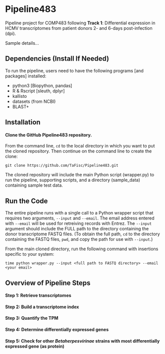 # Pipeline483
Pipeline project for COMP483 following **Track 1**: Differential expression in HCMV transcriptomes from patient donors 2- and 6-days post-infection (dpi).

Sample details...

## Dependencies (Install If Needed)
To run the pipeline, users need to have the following programs [and packages] installed:

- python3 [Biopython, pandas]
- R & Rscript [sleuth, dplyr]
- kallisto
- datasets (from NCBI)
- BLAST+

## Installation

#### Clone the GitHub Pipeline483 repository.
From the command line, `cd` to the local directory in which you want to put the cloned repository. Then continue on the command line to create the clone:

```
git clone https://github.com/TaFisc/Pipeline483.git
```

The cloned repository will include the main Python script (wrapper.py) to run the pipeline, supporting scripts, and a directory (sample_data) containing sample test data.

## Run the Code
The entire pipeline runs with a single call to a Python wrapper script that requires two arguments, `--input` and `--email`. The email address entered with `--email` will be used for retreiving records with Entrez. The `--input` argument should include the FULL path to the directory containing the donor transcriptome FASTQ files. (To obtain the full path, `cd` to the directory containing the FASTQ files, `pwd`, and copy the path for use with `--input`.) 

From the main cloned directory, run the following command with insertions specific to your system:
```
time python wrapper.py --input <full path to FASTQ directory> --email <your email>
```

## Overview of Pipeline Steps

#### Step 1: Retrieve transcriptomes

#### Step 2: Build a transcriptome index

#### Step 3: Quantify the TPM

#### Step 4: Determine differentially expressed genes

#### Step 5: Check for other *Betaherpesvirinae* strains with most differentially expressed gene (as protein)